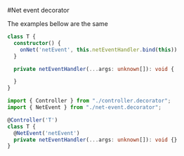 #Net event decorator

The examples bellow are the same

```typescript
class T {
  constructor() {
    onNet('netEvent', this.netEventHandler.bind(this))
  }

  private netEventHandler(...args: unknown[]): void {

  }
}
```

```typescript
import { Controller } from "./controller.decorator";
import { NetEvent } from "./net-event.decorator";

@Controller('T')
class T {
  @NetEvent('netEvent')
  private netEventHandler(...args: unknown[]): void {}
}
```